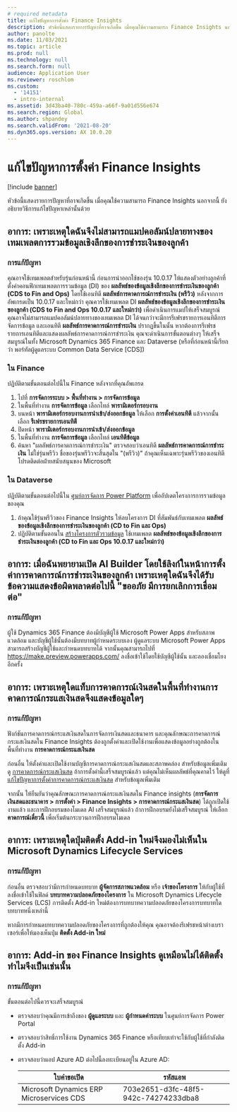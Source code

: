 ```yaml
---
# required metadata
title: แก้ไขปัญหาการตั้งค่า Finance Insights
description: หัวข้อนี้แสดงรายการปัญหาที่อาจเกิดขึ้น เมื่อคุณใช้ความสามารถ Finance Insights นอกจากนี้ ยังอธิบายวิธีการแก้ไขปัญหาเหล่านั้นด้วย
author: panolte
ms.date: 11/03/2021
ms.topic: article
ms.prod: null
ms.technology: null
ms.search.form: null
audience: Application User
ms.reviewer: roschlom
ms.custom:
  - '14151'
  - intro-internal
ms.assetid: 3d43ba40-780c-459a-a66f-9a01d556e674
ms.search.region: Global
ms.author: shpandey
ms.search.validFrom: '2021-08-20'
ms.dyn365.ops.version: AX 10.0.20
---
```


# <a name="troubleshoot-finance-insights-setup-issues"></a>แก้ไขปัญหาการตั้งค่า Finance Insights

[!include [banner](../includes/banner.md)]

หัวข้อนี้แสดงรายการปัญหาที่อาจเกิดขึ้น เมื่อคุณใช้ความสามารถ Finance Insights นอกจากนี้ ยังอธิบายวิธีการแก้ไขปัญหาเหล่านั้นด้วย

## <a name="symptom-why-cant-i-map-the-customer-payment-insights-data-integration-template-destination-column"></a>อาการ: เพราะเหตุใดฉันจึงไม่สามารถแมปคอลัมน์ปลายทางของเทมเพลตการรวมข้อมูลเชิงลึกของการชำระเงินของลูกค้า

### <a name="resolution"></a>การแก้ปัญหา

คุณอาจใช้เทมเพลตสำหรับรุ่นก่อนหน้านี้ ก่อนการนำออกใช้ของรุ่น 10.0.17 ให้แสดงตัวอย่างลูกค้าที่ตั้งค่าคอนฟิกเทมเพลตการรวมข้อมูล (DI) ของ **ผลลัพธ์ของข้อมูลเชิงลึกของการชำระเงินของลูกค้า (CDS to Fin and Ops)** โดยใช้เอนทิตี **ผลลัพธ์การคาดการณ์การชำระเงิน (พรีวิว)** หลังจากการอัพเกรดเป็น 10.0.17 และใหม่กว่า คุณควรใช้เทมเพลต DI **ผลลัพธ์ของข้อมูลเชิงลึกของการชำระเงินของลูกค้า (CDS to Fin and Ops 10.0.17 และใหม่กว่า)** เพื่อดําเนินการแมปให้เสร็จสมบูรณ์ คุณอาจไม่สามารถแมปคอลัมน์ปลายทางของเทมเพลต DI ได้จนกว่าจะมีการรีเฟรชรายการเอนทิตีการจัดการข้อมูล และเอนทิตี **ผลลัพธ์การคาดการณ์การชำระเงิน** ปรากฏขึ้นในนั้น หากต้องการรีเฟรชรายการเอนทิตีและแสดงผลลัพธ์การคาดการณ์การชำระเงิน คุณจะดําเนินการขั้นตอนต่างๆ ให้เสร็จสมบูรณ์ในทั้ง Microsoft Dynamics 365 Finance และ Dataverse (หรือที่ก่อนหน้านี้เรียกว่า พอร์ทัลผู้ดูแลระบบ Common Data Service \[CDS\])

### <a name="in-finance"></a>ใน Finance

ปฏิบัติตามขั้นตอนต่อไปนี้ใน Finance หลังจากที่คุณอัพเกรด

1. ไปที่ **การจัดการระบบ \> พื้นที่ทำงาน \> การจัดการข้อมูล**
2. ในพื้นที่ทำงาน **การจัดการข้อมูล** เลือกไทล์ **พารามิเตอร์กรอบงาน**
3. บนหน้า **พารามิเตอร์กรอบงานการนําเข้า/ส่งออกข้อมูล** ให้เลือก **การตั้งค่าเอนทิตี** แล้วจากนั้น เลือก **รีเฟรชรายการเอนทิตี**
4. ปิดหน้า **พารามิเตอร์กรอบงานการนําเข้า/ส่งออกข้อมูล**
5. ในพื้นที่ทำงาน **การจัดการข้อมูล** เลือกไทล์ **เอนทิตีข้อมูล**
6. ค้นหา "ผลลัพธ์การคาดการณ์การชำระเงิน" ตรวจสอบว่าเอนทิตี **ผลลัพธ์การคาดการณ์การชำระเงิน** ไม่ใช่รุ่นพรีวิว ชื่อของรุ่นพรีวิวจะสิ้นสุดใน "(พรีวิว)" ถ้าคุณเห็นเฉพาะรุ่นพรีวิวของเอนทิตี โปรดติดต่อฝ่ายสนับสนุนของ Microsoft

### <a name="in-dataverse"></a>ใน Dataverse

ปฏิบัติตามขั้นตอนต่อไปนี้ใน [ศูนย์การจัดการ Power Platform](https://admin.powerplatform.microsoft.com/environments) เพื่ออัปเดตโครงการการรวมข้อมูลของคุณ

1. ถ้าคุณใช้รุ่นพรีวิวของ Finance Insights ให้ลบโครงการ DI ที่สัมพันธ์กับเทมเพลต **ผลลัพธ์ของข้อมูลเชิงลึกของการชำระเงินของลูกค้า (CD to Fin และ Ops)**
2. ปฏิบัติตามขั้นตอนใน [สร้างโครงการตัวรวมข้อมูล](create-data-integrate-project.md) ใช้เทมเพลต **ผลลัพธ์ของข้อมูลเชิงลึกของการชำระเงินของลูกค้า (CD to Fin และ Ops 10.0.17 และใหม่กว่า)**

## <a name="symptom-when-i-try-to-open-ai-builder-by-using-the-links-on-the-customer-payment-predictions-setup-page-why-do-i-receive-the-following-error-message-sorry-theres-been-a-disconnect"></a>อาการ: เมื่อฉันพยายามเปิด AI Builder โดยใช้ลิงก์ในหน้าการตั้งค่าการคาดการณ์การชำระเงินของลูกค้า เพราะเหตุใดฉันจึงได้รับข้อความแสดงข้อผิดพลาดต่อไปนี้ "ขออภัย มีการยกเลิกการเชื่อมต่อ"

### <a name="resolution"></a>การแก้ปัญหา

ผู้ใช้ Dynamics 365 Finance ต้องมีบัญชีผู้ใช้ Microsoft Power Apps สำหรับสภาพแวดล้อม และบัญชีผู้ใช้นั้นต้องมีบทบาทผู้กำหนดระบบเอง ผู้ดูแลระบบ Microsoft Power Apps สามารถสร้างบัญชีผู้ใช้และกําหนดบทบาทได้ จากนั้นคุณสามารถไปที่ <https://make.preview.powerapps.com/> ลงชื่อเข้าใช้โดยใช้บัญชีผู้ใช้นั้น และลองเชื่อมโยงอีกครั้ง

## <a name="symptom-why-doesnt-the-cash-forecast-tab-in-the-cash-flow-forecast-workspace-show-any-data"></a>อาการ: เพราะเหตุใดแท็บการคาดการณ์เงินสดในพื้นที่ทำงานการคาดการณ์กระแสเงินสดจึงแสดงข้อมูลใดๆ

### <a name="resolution"></a>การแก้ปัญหา

ฟังก์ชันการคาดการณ์กระแสเงินสดในการจัดการเงินสดและธนาคาร และคุณลักษณะการคาดการณ์กระแสเงินสดใน Finance Insights ต้องถูกตั้งค่าและเปิดใช้งานเพื่อแสดงข้อมูลอย่างถูกต้องในพื้นที่ทำงาน **การคาดการณ์กระแสเงินสด**

ก่อนอื่น ให้ตั้งค่าและเปิดใช้งานบัญชีการคาดการณ์กระแสเงินสดและสภาพคล่อง สำหรับข้อมูลเพิ่มเติม ดู [การคาดการณ์กระแสเงินสด](../cash-bank-management/cash-flow-forecasting.md) ถ้าการตั้งค่านี้เสร็จสมบูรณ์แล้ว แต่คุณไม่เห็นผลลัพธ์ที่คุณคาดไว้ ให้ดูที่ [แก้ไขปัญหาการตั้งค่าการคาดการณ์กระแสเงินสด](../cash-bank-management/cash-flow-forecasting-tsg.md) สำหรับข้อมูลเพิ่มเติม

จากนั้น ให้ยืนยันว่าคุณลักษณะการคาดการณ์กระแสเงินสดใน Finance insights (**การจัดการเงินสดและธนาคาร \> การตั้งค่า \> Finance Insights \> การคาดการณ์กระแสเงินสด**) ได้ถูกเปิดใช้งานแล้ว และการฝึกอบรมของโมเดล AI เสร็จสมบูรณ์แล้ว ถ้าการฝึกอบรมยังไม่เสร็จสมบูรณ์ ให้เลือก **คาดการณ์เดี๋ยวนี้** เพื่อเริ่มต้นกระบวนการฝึกอบรมโมเดล

## <a name="symptom-why-isnt-the-install-a-new-add-in-button-visible-in-microsoft-dynamics-lifecycle-services"></a>อาการ: เพราะเหตุใดปุ่มติดตั้ง Add-in ใหม่จึงมองไม่เห็นใน Microsoft Dynamics Lifecycle Services

### <a name="resolution"></a>การแก้ปัญหา

ก่อนอื่น ตรวจสอบว่ามีการกำหนดบทบาท **ผู้จัดการสภาพแวดล้อม** หรือ **เจ้าของโครงการ** ให้กับผู้ใช้ที่ลงชื่อเข้าใช้ในฟิลด์ **บทบาทความปลอดภัยของโครงการ** ใน Microsoft Dynamics Lifecycle Services (LCS) การติดตั้ง Add-in ใหม่ต้องการบทบาทความปลอดภัยของโครงการบทบาทใดบทบาทหนึ่งเหล่านี้

หากมีการกำหนดบทบาทความปลอดภัยของโครงการที่ถูกต้องให้คุณ คุณอาจต้องรีเฟรชหน้าต่างเบราเซอร์เพื่อให้มองเห็นปุ่ม **ติดตั้ง Add-in ใหม่**

## <a name="symptom-the-finance-insights-add-in-doesnt-seem-to-be-installing-why-is-that"></a>อาการ: Add-in ของ Finance Insights ดูเหมือนไม่ได้ติดตั้ง ทำไมจึงเป็นเช่นนั้น

### <a name="resolution"></a>การแก้ปัญหา

ขั้นตอนต่อไปนี้ควรจะเสร็จสมบูรณ์

- ตรวจสอบว่าคุณมีการเข้าถึงของ **ผู้ดูแลระบบ** และ **ผู้กำหนดค่าระบบ** ในศูนย์การจัดการ Power Portal
- ตรวจสอบว่าสิทธิ์การใช้งาน Dynamics 365 Finance หรือเทียบเท่าจะใช้กับผู้ใช้ที่กำลังติดตั้ง Add-in
- ตรวจสอบว่าแอป Azure AD ต่อไปนี้ลงทะเบียนอยู่ใน Azure AD: 

  | ใบคำขอเปิด                  | รหัสแอพ           |
  | ---------------------------- | ---------------- |
  | Microsoft Dynamics ERP Microservices CDS | 703e2651-d3fc-48f5-942c-74274233dba8 | 
  
